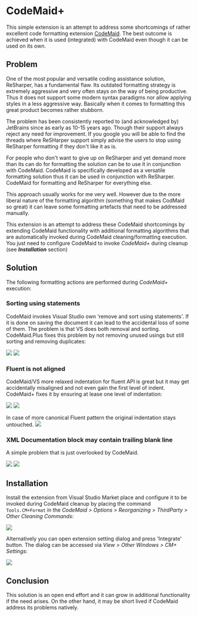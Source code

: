 # CodeMaid+

This simple extension is an attempt to address some shortcomings of rather excellent code formatting extension [CodeMaid](http://www.codemaid.net/). The best outcome is achieved when it is used (integrated) with CodeMaid even though it can be used on its own.

## Problem

One of the most popular and versatile coding assistance solution, ReSharper, has a fundamental flaw. Its outdated formatting strategy is extremely aggressive and very often stays on the way of being productive. Thus it does not support some modern syntax paradigms nor allow applying styles in a less aggressive way. Basically when it comes to formatting this great product becomes rather stubborn.

The problem has been consistently reported to (and acknowledged by) JetBrains since as early as 10-15 years ago. Though their support always reject any need for improvement. If you google you will be able to find the threads where ReSHarper support simply advise the users to stop using ReSharper formatting if they don't like it as is.  

For people who don't want to give up on ReSharper and yet demand more than its can do for formatting the solution can be to use it in conjunction with CodeMaid. CodeMaid is specifically developed as a versatile formatting solution thus it can be used in conjunction with ReSharper. CodeMaid for formatting and ReSharper for everything else.  

This approach usually works for me very well. However due to the more liberal nature of the formatting algorithm (something that makes CodMaid so great) it can leave some formatting artefacts that need to be addressed manually.

This extension is an attempt to address these CodeMaid shortcomings by extending CodeMaid functionality with additional formatting algorithms that are automatically invoked during CodeMaid cleaning/formatting execution. 
You just need to configure CodeMaid to invoke _CodeMaid+_ during cleanup (see _**Installation**_ section)
## Solution

The following formatting actions are performed during _CodeMaid+_ execution:

### Sorting using statements 
CodeMaid invokes Visual Studio own 'remove and sort using statements'. If it is done on saving the document it can lead to the accidental loss of some of them. The problem is that VS does both removal and sorting. CodeMaid.Plus fixes this problem by not removing unused usings but still sorting and removing duplicates:

![](https://raw.githubusercontent.com/oleg-shilo/CodeMaidPlus/master/images/using.before.png)
![](https://raw.githubusercontent.com/oleg-shilo/CodeMaidPlus/master/images/using.after.png)

### Fluent is not aligned
CodeMaid/VS more relaxed indentation for fluent API is great but it may get accidentally misaligned and not even gain the first level of indent. CodeMaid+ fixes it by ensuring at lease one level of indentation:

![](https://raw.githubusercontent.com/oleg-shilo/CodeMaidPlus/master/images/indent-1.before.png)
![](https://raw.githubusercontent.com/oleg-shilo/CodeMaidPlus/master/images/indent-1.after.png)

In case of more canonical Fluent pattern the original indentation stays untouched.
![](https://raw.githubusercontent.com/oleg-shilo/CodeMaidPlus/master/images/indent-2.after.png)

### XML Documentation block may contain trailing blank line

A simple problem that is just overlooked by CodeMaid.

![](https://raw.githubusercontent.com/oleg-shilo/CodeMaidPlus/master/images/doc.before.png)
![](https://raw.githubusercontent.com/oleg-shilo/CodeMaidPlus/master/images/doc.after.png)


## Installation

Install the extension from Visual Studio Market place and configure it to be invoked during CodeMaid cleanup by placing the command `Tools.CM+Format` in the _CodeMaid > Options > Reorganizing > ThirdParty > Other Cleaning Commands_:

![](https://raw.githubusercontent.com/oleg-shilo/CodeMaidPlus/master/images/config.png)

Alternatively you can open extension setting dialog and press 'Integrate' button. The dialog can be accessed via _View > Other Windows > CM+ Settings_:

![](https://raw.githubusercontent.com/oleg-shilo/CodeMaidPlus/master/images/settings.integrate.png)

## Conclusion

This solution is an open end effort and it can grow in additional functionality if the need arises. On the other hand, it may be short lived if CodeMaid address its problems natively.